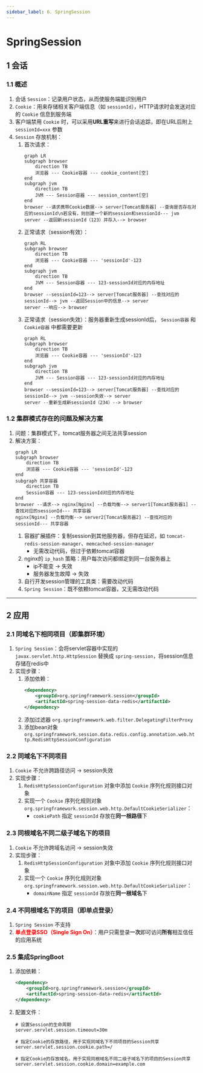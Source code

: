 ```yaml
---
sidebar_label: 6. SpringSession
---
```


# SpringSession

## 1 会话
### 1.1 概述
1. 会话 `Session`：记录用户状态，从而使服务端能识别用户
2. `Cookie`：用来存储相关客户端信息（如 `sessionId`），HTTP请求时会发送对应的 `Cookie` 信息到服务端
3. 客户端禁用 `Cookie` 时，可以采用**URL重写**来进行会话追踪，即在URL后附上 `sessionId=xxx` 参数
4. `Session` 存放机制：
    1. 首次请求：
        ```mermaid
        graph LR
        subgraph browser
            direction TB
            浏览器 --- Cookie容器 --- cookie_content[空]
        end
        subgraph jvm
            direction TB
            JVM --- Session容器 --- session_content[空]
        end
        browser --请求携带Cookie数据--> server[Tomcat服务器] --查询是否存在对应的sessionId\n若没有，则创建一个新的session和sessionId--- jvm
        server --返回新sessionId（123）并存入--> browser
        ```
    2. 正常请求（session有效）：
        ```mermaid
        graph RL
        subgraph browser
            direction TB
            浏览器 --- Cookie容器 --- 'sessionId'-123
        end
        subgraph jvm
            direction TB
            JVM --- Session容器 --- 123-sessionId对应的内存地址
        end
        browser --sessionId=123--> server[Tomcat服务器] --查找对应的sessionId--> jvm --返回Session中的信息--> server
        server --响应--> browser
        ```
    3. 正常请求（session失效）：服务器重新生成sessionId后， `Session容器` 和 `Cookie容器` 中都需要更新
        ```mermaid
        graph RL
        subgraph browser
            direction TB
            浏览器 --- Cookie容器 --- 'sessionId'-123
        end
        subgraph jvm
            direction TB
            JVM --- Session容器 --- 123-sessionId对应的内存地址
        end
        browser --sessionId=123--> server[Tomcat服务器] --查找对应的sessionId--> jvm --session失效--> server
        server --重新生成新sessionId（234）--> browser
        ```

### 1.2 集群模式存在的问题及解决方案
1. 问题：集群模式下，tomcat服务器之间无法共享session
2. 解决方案：
    ```mermaid
    graph LR
    subgraph browser
        direction TB
        浏览器 --- Cookie容器 --- 'sessionId'-123
    end
    subgraph 共享容器
        direction TB
        Session容器 --- 123-sessionId对应的内存地址
    end
    browser --请求--> nginx[Nginx] --负载均衡--> server1[Tomcat服务器1] --查找对应的sessionId--- 共享容器
    nginx[Nginx] --负载均衡--> server2[Tomcat服务器2] --查找对应的sessionId--- 共享容器
    ```
    1. 容器扩展插件：复制session到其他服务器，但存在延迟，如 `tomcat-redis-session-manager`、`memcached-session-manager`
        - 无需改动代码，但过于依赖tomcat容器
    2. nginx的 `ip_hash` 策略：用户每次访问都绑定到同一台服务器上
        - ip不能变 &rarr; 失效
        - 服务器发生故障 &rarr; 失效
    3. 自行开发session管理的工具类：需要改动代码
    4. `Spring Session`：既不依赖tomcat容器，又无需改动代码

---

## 2 应用
### 2.1 同域名下相同项目（即集群环境）
1. `Spring Session`：会将servlet容器中实现的 `javax.servlet.http.HttpSession` 替换成 `spring-session`，将session信息存储在redis中
2. 实现步骤：
    1. 添加依赖：
        ```xml showLineNumbers
        <dependency>
            <groupId>org.springframework.session</groupId>
            <artifactId>spring-session-data-redis</artifactId>
        </dependency>
        ```
    2. 添加过滤器 `org.springframework.web.filter.DelegatingFilterProxy`
    3. 添加bean对象 `org.springframework.session.data.redis.config.annotation.web.http.RedisHttpSessionConfiguration`

### 2.2 同域名下不同项目
1. `Cookie` 不允许跨路径访问 &rarr; session失效
2. 实现步骤：
    1. `RedisHttpSessionConfiguration` 对象中添加 `Cookie` 序列化规则接口对象
    2. 实现一个 `Cookie` 序列化规则对象 `org.springframework.session.web.http.DefaultCookieSerializer`：
        - `cookiePath` 指定 `sessionId` 存放在**同一根路径**下

### 2.3 同根域名不同二级子域名下的项目
1. `Cookie` 不允许跨域名访问 &rarr; session失效
2. 实现步骤：
    1. `RedisHttpSessionConfiguration` 对象中添加 `Cookie` 序列化规则接口对象
    2. 实现一个 `Cookie` 序列化规则对象 `org.springframework.session.web.http.DefaultCookieSerializer`：
        - `domainName` 指定 `sessionId` 存放在**同一根域名**下

### 2.4 不同根域名下的项目（即单点登录）
1. `Spring Session` 不支持
2. **<font color="red">单点登录SSO（Single Sign On）</font>**：用户只需登录**一次**即可访问**所有**相互信任的应用系统

### 2.5 集成SpringBoot
1. 添加依赖：
    ```xml showLineNumbers
    <dependency>
        <groupId>org.springframework.session</groupId>
        <artifactId>spring-session-data-redis</artifactId>
    </dependency>
    ```
2. 配置文件：
    ```properties showLineNumbers
    # 设置Session的生命周期
    server.servlet.session.timeout=30m

    # 指定Cookie的存放路径，用于实现同域名下不同项目的Session共享
    server.servlet.session.cookie.path=/

    # 指定Cookie的存放域名，用于实现同根域名不同二级子域名下的项目的Session共享
    server.servlet.session.cookie.domain=example.com
    ```